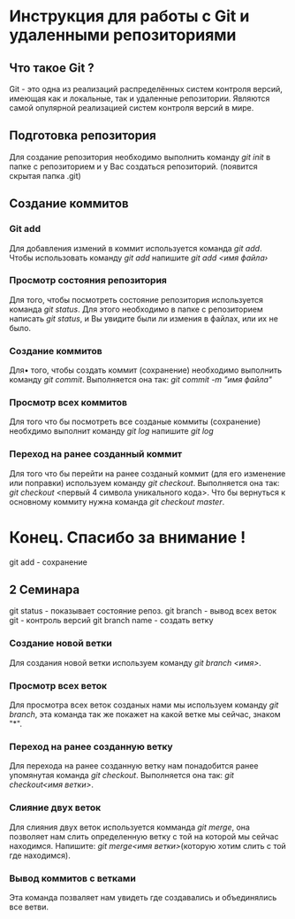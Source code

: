 # Инструкция для работы с Git и удаленными репозиториями

## Что такое Git ?
Git - это одна из реализаций распределённых систем контроля версий, имеющая как и локальные, так и удаленные репозитории. Являются самой опулярной реализацией систем контроля версий в мире.
## Подготовка репозитория
Для создание репозитория необходимо выполнить команду *git init* в папке с репозиторием и у Вас создаться репозиторий. (появится скрытая папка .git)

## Создание коммитов

### Git add
Для добавления измений в коммит используется команда *git add*. Чтобы использовать команду *git add* напишите *git add <имя файла›*

### Просмотр состояния репозитория
Для того, чтобы посмотреть состояние репозитория используется команда *git status*. Для этого необходимо в папке с репозиторием написать *git status*, и Вы увидите были ли измения в файлах, или их не было.

### Создание коммитов
Для• того, чтобы создать коммит (сохранение) необходимо выполнить команду *git commit*. Выполняется она так: *git commit -m "имя файла"*

### Просмотр всех коммитов
Для того что бы посмотреть все созданые коммиты (сохранение) необхдимо выполнит команду *git log* напишите *git log*

### Переход на ранее созданный коммит
Для того что бы перейти на ранее созданый коммит (для его изменение или поправки) используем команду *git checkout*. Выполняется она так: *git checkout* <первый 4 символа уникального кода>. Что бы вернуться к основному коммиту нужна команда *git checkout master*.
# Конец. Спасибо за внимание !

git add - сохранение

## 2 Семинара

git status - показывает состояние репоз.
git branch - вывод всех веток
git - контроль версий 
git branch name - создать ветку

### Создание новой ветки
Для создания новой ветки используем команду *git branch <имя>*.

### Просмотр всех веток
Для просмотра всех веток созданых нами мы используем команду *git branch*, эта команда так же покажет на какой ветке мы сейчас, знаком "*".

### Переход на ранее созданную ветку
Для перехода на ранее созданную ветку нам понадобится ранее упомянутая команда *git checkout*. Выполняется она так: *git checkout<имя ветки>*.

### Слияние двух веток
Для слияния двух веток используется комманда *git merge*, она позволяет нам слить определенную ветку с той на которой мы сейчас находимся. Напишите: *git merge<имя ветки>*(которую хотим слить с той где находимся).

### Вывод коммитов с ветками
Эта команда позваляет нам увидеть где создавались и объединялись все ветви.